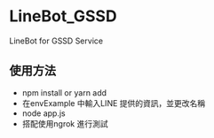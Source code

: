 # LineBot_GSSD
LineBot for GSSD Service

## 使用方法
- npm install or yarn add
- 在envExample 中輸入LINE 提供的資訊，並更改名稱
- node app.js 
- 搭配使用ngrok 進行測試
